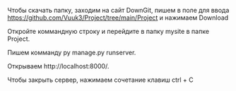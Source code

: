 Чтобы скачать папку, заходим на сайт DownGit, пишем в поле для ввода https://github.com/Vuuk3/Project/tree/main/Project и нажимаем Download

Откройте коммандную строку и перейдите в папку mysite в папке Project.

Пишем комманду py manage.py runserver.

Открываем http://localhost:8000/.

Чтобы закрыть сервер, нажимаем сочетание клавиш ctrl + C
